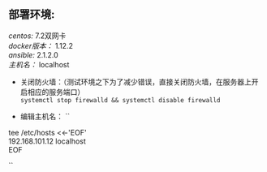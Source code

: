 ## 部署环境:  
_centos:_ 7.2双网卡  
_docker版本：_ 1.12.2  
_ansible:_ 2.1.2.0   
_主机名：_ localhost

* 关闭防火墙：（测试环境之下为了减少错误，直接关闭防火墙，在服务器上开启相应的服务端口）   
``systemctl stop firewalld && systemctl disable firewalld``

* 编辑主机名：
``

tee /etc/hosts <<-'EOF'   
192.168.101.12 localhost  
EOF   

``


